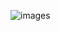 ![images](https://github.com/likecanyon/likecanyon/blob/main/images/morgan-sessions-YIN4xUBaqnk-unsplash.jpg)
